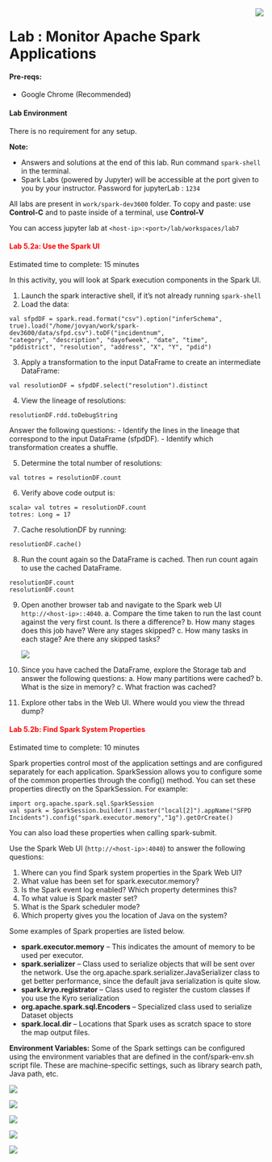 <img align="right" src="../logo-small.png">

# Lab : Monitor Apache Spark Applications

#### Pre-reqs:
- Google Chrome (Recommended)

#### Lab Environment
There is no requirement for any setup.


**Note:** 
- Answers and solutions at the end of this lab. Run command `spark-shell` in the terminal.
- Spark Labs (powered by Jupyter) will be accessible at the port given to you by your instructor. Password for jupyterLab : `1234`

All labs are present in `work/spark-dev3600` folder. To copy and paste: use **Control-C** and to paste inside of a terminal, use **Control-V**

You can access jupyter lab at `<host-ip>:<port>/lab/workspaces/lab7`

<h4><span style="color:red;">Lab 5.2a: Use the Spark UI</span></h4>

Estimated time to complete: 15 minutes

In this activity, you will look at Spark execution components in the Spark UI.
1. Launch the spark interactive shell, if it’s not already running `spark-shell`
2. Load the data:

```
val sfpdDF = spark.read.format("csv").option("inferSchema",
true).load("/home/jovyan/work/spark-dev3600/data/sfpd.csv").toDF("incidentnum",
"category", "description", "dayofweek", "date", "time",
"pddistrict", "resolution", "address", "X", "Y", "pdid")
```

3. Apply a transformation to the input DataFrame to create an intermediate DataFrame:

```
val resolutionDF = sfpdDF.select("resolution").distinct
```

4. View the lineage of resolutions:

```
resolutionDF.rdd.toDebugString
```

Answer the following questions:
    - Identify the lines in the lineage that correspond to the input DataFrame (sfpdDF).
    - Identify which transformation creates a shuffle.

5. Determine the total number of resolutions:

```
val totres = resolutionDF.count
```

6. Verify above code output is: 

```
scala> val totres = resolutionDF.count
totres: Long = 17   
```

7. Cache resolutionDF by running: 

```
resolutionDF.cache()
```

8. Run the count again so the DataFrame is cached. Then run count again to use the cached DataFrame.

```
resolutionDF.count
resolutionDF.count
```

9. Open another browser tab and navigate to the Spark web UI `http://<host-ip>::4040`.
    a. Compare the time taken to run the last count against the very first count. Is there a
    difference?
    b. How many stages does this job have? Were any stages skipped?
    c. How many tasks in each stage? Are there any skipped tasks?

    ![](../images/701.png)

10. Since you have cached the DataFrame, explore the Storage tab and answer the following
questions:
    a. How many partitions were cached?
    b. What is the size in memory?
    c. What fraction was cached?
11. Explore other tabs in the Web UI. Where would you view the thread dump?

<h4><span style="color:red;">Lab 5.2b: Find Spark System Properties</span></h4>

Estimated time to complete: 10 minutes

Spark properties control most of the application settings and are configured separately for each
application. SparkSession allows you to configure some of the common properties through the
config() method. You can set these properties directly on the SparkSession. For example:

```
import org.apache.spark.sql.SparkSession
val spark = SparkSession.builder().master("local[2]").appName("SFPD Incidents").config("spark.executor.memory","1g").getOrCreate()
```

You can also load these properties when calling spark-submit.

Use the Spark Web UI (`http://<host-ip>:4040`) to answer the following questions:
1. Where can you find Spark system properties in the Spark Web UI?
2. What value has been set for spark.executor.memory?
3. Is the Spark event log enabled? Which property determines this?
4. To what value is Spark master set?
5. What is the Spark scheduler mode?
6. Which property gives you the location of Java on the system?

Some examples of Spark properties are listed below.
- **spark.executor.memory** – This indicates the amount of memory to be used per executor.
- **spark.serializer** – Class used to serialize objects that will be sent over the network. Use the org.apache.spark.serializer.JavaSerializer class to get better performance, since
    the default java serialization is quite slow.
- **spark.kryo.registrator** – Class used to register the custom classes if you use the Kyro
    serialization
- **org.apache.spark.sql.Encoders** – Specialized class used to serialize Dataset objects
- **spark.local.dir** – Locations that Spark uses as scratch space to store the map output files.

**Environment Variables:** Some of the Spark settings can be configured using the environment variables
that are defined in the conf/spark-env.sh script file. These are machine-specific settings, such as
library search path, Java path, etc.

![](../images/702.png)

![](../images/703.png)

![](../images/704.png)

![](../images/705.png)

![](../images/706.png)
